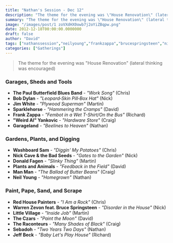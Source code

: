 ```yaml
---
title: "Nathan's Session - Dec 12"
description: "The theme for the evening was \"House Renovation\" (lateral thinking was encouraged)"
summary: "The theme for the evening was \"House Renovation\" (lateral thinking was encouraged)"
image: "/images/post/1 zoVXdHX0owb7j2oYiZBqpw.png"
date: 2012-12-18T00:00:00.0000000
draft: false
author: "David"
tags: ["nathanssession","neilyoung","frankzappa","brucespringsteen","nickcave","jeffbeck","bobdylan","donaldfagen","sparklehorse","warrenzevon","sebadoh","jimwhite","garageland","redhousepainters","theczars","littlevillage","thepaulbutterfieldbluesband","manman","washboardsam","theraconteurs","weirdalyankovic","plantsandanimals"]
categories: ["Gatherings"]
---
```

> The theme for the evening was "House Renovation" (lateral thinking was encouraged)
### Garages, Sheds and Tools
- **The Paul Butterfield Blues Band** - _"Work Song"_ (Chris)
- **Bob Dylan** - _"Leopard‐Skin Pill‐Box Hat"_ (Nick)
- **Jim White** - _"Plywood Superman"_ (Martin)
- **Sparklehorse** - _"Hammering the Cramps"_ (David)
- **Frank Zappa** - _"Fembot in a Wet T-Shirt/On the Bus"_ (Richard)
- **"Weird Al" Yankovic** - _"Hardware Store"_ (Craig)
- **Garageland** - _"Beelines to Heaven"_ (Nathan)
### Gardens, Plants, and Digging
- **Washboard Sam** - _"Diggin' My Potatoes"_ (Chris)
- **Nick Cave & the Bad Seeds** - _"Gates to the Garden"_ (Nick)
- **Donald Fagen** - _"Slinky Thing"_ (Martin)
- **Plants and Animals** - _"Feedback in the Field"_ (David)
- **Man Man** - _"The Ballad of Butter Beans"_ (Craig)
- **Neil Young** - _"Homegrown"_ (Nathan)
### Paint, Pape, Sand, and Scrape
- **Red House Painters** - _"I Am a Rock"_ (Chris)
- **Warren Zevon feat. Bruce Springsteen** - _"Disorder in the House"_ (Nick)
- **Little Village** - _"Inside Job"_ (Martin)
- **The Czars** - _"Paint the Moon"_ (David)
- **The Raconteurs** - _"Many Shades of Black"_ (Craig)
- **Sebadoh** - _"Two Years Two Days"_ (Nathan)
- **Jeff Beck** - _"Baby Let's Play House"_ (Richard)
